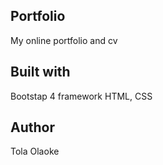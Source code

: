 ## Portfolio

My online portfolio and cv

## Built with

Bootstap 4 framework
HTML, CSS

## Author

Tola Olaoke

